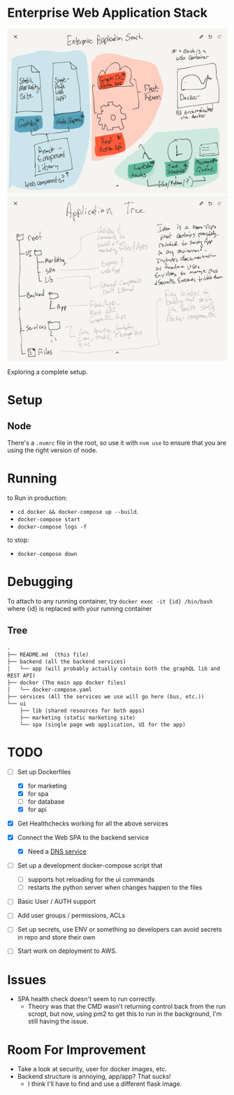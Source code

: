 # Enterprise Web Application Stack

![Plan](IMG_0037.PNG)
![Directories](IMG_0038.PNG)

Exploring a complete setup.


# Setup

## Node
There's a `.nvmrc` file in the root, so use it with `nvm use` to ensure that
you are using the right version of node.


# Running

to Run in production:
- `cd docker && docker-compose up --build`.
- `docker-compose start`
- `docker-compose logs -f`

to stop:
- `docker-compose down`

# Debugging

To attach to any running container, try
`docker exec -it {id} /bin/bash`
where {id} is replaced with your running container

## Tree

```
.
├── README.md  (this file)
├── backend (all the backend services)
│   └── app (will probably actually contain both the graphQL lib and REST API)
├── docker (The main app docker files)
│   └── docker-compose.yaml
├── services (All the services we use will go here (bus, etc.))
└── ui
    ├── lib (shared resources for both apps)
    ├── marketing (static marketing site)
    └── spa (single page web application, UI for the app)
```

# TODO
- [ ] Set up Dockerfiles
  - [x] for marketing
  - [x] for spa
  - [ ] for database
  - [x] for api
- [x] Get Healthchecks working for all the above services
- [x] Connect the Web SPA to the backend service
  - [x] Need a [DNS service](https://medium.com/@juan_cortes/local-domains-through-nginx-proxy-and-docker-13d97ee8c010)
- [ ] Set up a development docker-compose script that
  - [ ] supports hot reloading for the ui commands
  - [ ] restarts the python server when changes happen to the files
- [ ] Basic User / AUTH support
- [ ] Add user groups / permissions, ACLs
- [ ] Set up secrets, use ENV or something so developers can avoid secrets in repo and store their own
- [ ] Start work on deployment to AWS.


# Issues

- SPA health check doesn't seem to run correctly.
  - Theory was that the CMD wasn't returning control back from the run scropt, but now, using pm2 to get this to run in the background, I'm still having the issue.

# Room For Improvement

- Take a look at security, user for docker images, etc.
- Backend structure is annoying, app/app? That sucks!
  - I think I'll have to find and use a different flask image.
